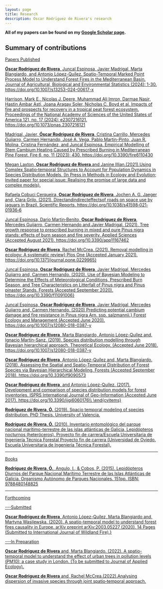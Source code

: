 ```yaml
---
layout: page
title: Research
description: Oscar Rodriguez de Rivera's research
---
```


<b>All of my papers can be found on my [Google Scholar page](https://scholar.google.com/citations?user=kttZf6oAAAAJ&hl=en). </b>


## Summary of contributions

<u>Papers Published


**Óscar Rodríguez de Rivera**, Juncal Espinosa, Javier Madrigal, Marta Blangiardo, and Antonio López-Quílez. Spatio-Temporal Marked Point Process Model to Understand Forest Fires in the Mediterranean Basin. Journal of Agricultural, Biological and Environmental Statistics (2024): 1-30. https://doi.org/10.1007/s13253-024-00617-x

Harrison, Mark E., Nicolas J. Deere, Muhammad Ali Imron, Darmae Nasir, Hastin Ambar Asti, Joana Aragay Soler, Nicholas C. Boyd et al. Impacts of fire and prospects for recovery in a tropical peat forest ecosystem. Proceedings of the National Academy of Sciences of the United States of America 121, no. 17 (2024): e2307216121. https://doi.org/10.1073/pnas.2307216121

Madrigal, Javier, **Óscar Rodríguez de Rivera**, Cristina Carrillo, Mercedes Guijarro, Carmen Hernando, José A. Vega, Pablo Martin-Pinto, Juan R. Molina, Cristina Fernández, and Juncal Espinosa. Empirical Modelling of Stem Cambium Heating Caused by Prescribed Burning in Mediterranean Pine Forest. Fire 6, no. 11 (2023): 430. https://doi.org/10.3390/fire6110430

Megan Laxton, **Oscar Rodriguez de Rivera**,and Janine Illian.(2021).Using Complex Spatio‐temporal Structures to Account for Population Dynamics in Species Distribution Models. (In Press in Methods in Ecology and Evolution; Invited paper for special issue: Realising the promise of large data and complex models).      
      
Rafaela Cobuci Cerqueira, **Oscar Rodriguez de Rivera**, Jochen A. G. Jaeger and, Clara Grilo. (2021). Directandindirecteffectsof roads on space use by jaguars in Brazil. Scientific Reports. https://doi.org/10.1038/s41598‐021‐01936‐6
      
Juncal Espinosa, Dario Martin‐Benito, **Oscar Rodriguez de Rivera**, Mercedes Guijarro, Carmen Hernando and,Javier Madrigal. (2021). Tree growth response to prescribed burning in mixed and pure Pinus nigra stands: effects of burn season and fire severity. Applied Sciences (Accepted August 2021). https://doi.org/10.3390/app11167462      

**Oscar Rodriguez de Rivera**, Rachel McCrea. (2021). Removal modelling in ecology: A systematic review} Plos One (Accepted January 2021). https://doi.org/10.1371/journal.pone.0229965}

Juncal Espinosa, **Oscar Rodriguez de Rivera**, Javier Madrigal, Mercedes Guijarro and, Carmen Hernando. (2020). Use of Bayesian Modeling to Determine the Effects of Meteorological Conditions, Prescribed Burn Season, and Tree Characteristics on Litterfall of Pinus nigra and Pinus pinaster Stands. Forests (Accepted September 2020). https://doi.org/10.3390/f11091006}

Juncal Espinosa, **Oscar Rodriguez de Rivera**, Javier Madrigal, Mercedes Guijarro and, Carmen Hernando. (2020) Predicting potential cambium damage and fire resistance in Pinus nigra Arn. ssp. salzmannii.} Forest Ecology and Management (Accepted June 2020). https://doi.org/10.1007/s12080-018-0387-y

**Oscar Rodriguez de Rivera**, Marta Blangiardo, Antonio López-Quílez and, Ignacio Martín-Sanz. (2019). Species distribution modelling through Bayesian hierarchical approach. Theoretical Ecology. (Accepted June 2018). https://doi.org/10.1007/s12080-018-0387-y

**Oscar Rodriguez de Rivera**, Antonio López-Quílez and, Marta Blangiardo. (2018). Assessing the Spatial and Spatio-Temporal Distribution of Forest Species via Bayesian Hierarchical Modeling. Forests (Accepted September 2018).  https://doi.org/10.3390/f9090573

**Oscar Rodriguez de Rivera**, and Antonio López-Quílez. (2017). Development and comparison of species distribution models for forest inventories. ISPRS International Journal of Geo-Information (Accepted June 2017).  https://doi.org/10.3390/ijgi6060176\\
      \end{cvitems}

**Rodríguez de Rivera, Ó.** (2019). Spacio temporal modeling of species distribution. PhD Thesis. University of Valencia.

**Rodríguez de Rivera, Ó.** (2010). Inventario entomológico del parque nacional marítimo-terrestre de las islas atlánticas de Galicia, Lepidópteros nocturnos (heteróceros). Proyecto fin de carrera/Escuela Universitaria de Ingeniería Técnica Forestal Proyecto fin de carrera (Universidad de Oviedo. Escuela Universitaria de Ingeniería Técnica Forestal).

---
<u>Books

**Rodríguez de Rivera, Ó.**, Angulo, I., & Cobos, P. (2015). Lepidópteros Diurnos del Parque Nacional Marítimo Terrestre de las Islas Atlánticas de Galicia. Organismo Autónomo de Parques Nacionales. 151pp. ISBN: 9788480148825

---

<u>Forthcoming
  
---<u>Submitted

**Oscar Rodriguez de Rivera**, Antonio López-Quílez, Marta Blangiardo and, Martyna Wasilewska. (2020). A spatio-temporal model to understand forest fires causality in Europe. arXiv preprint  arXiv:2003.05227 (2020). 14 Pages (Submitted to International Journal of Wildland Fire).}
  
---<u>In Preparation
    
      
**Oscar Rodriguez de Rivera** and, Marta Blangiardo. (2022). A spatio-temporal model to understand the effect of urban trees in pollution levels (PM10): a case study in London. (To be submitted to Journal of Applied Ecology).

**Oscar Rodriguez de Rivera** and, Rachel McCrea.(2022).Analysing dispersion of invasive species through joint spatio‐temporal approach.

<!-- Note: this is how to write a comment in HTML. Everything in here won't show up on your webpage.-->

<!--
To increase the size of the title, use fewer # in front of the paper title.
To decrease the size of the title, use more #.
To remove the italics, remove the * before and after the description
To remove the underline from the title, remove the <u> tags (<u> and </u>)
-->
